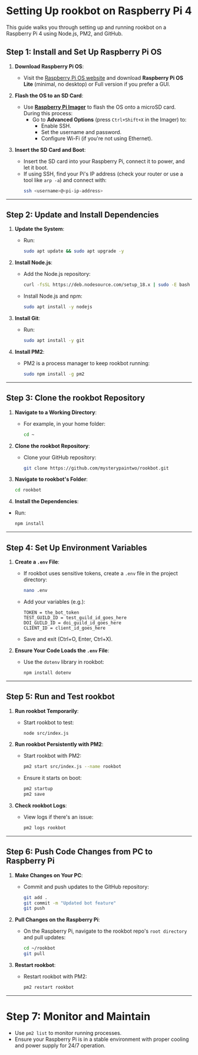 # Setting Up rookbot on Raspberry Pi 4

This guide walks you through setting up and running rookbot on a Raspberry Pi 4 using Node.js, PM2, and GitHub.

## Step 1: Install and Set Up Raspberry Pi OS

1. **Download Raspberry Pi OS**:
   - Visit the [Raspberry Pi OS website](https://www.raspberrypi.com/software/) and download **Raspberry Pi OS Lite** (minimal, no desktop) or Full version if you prefer a GUI.

2. **Flash the OS to an SD Card**:
   - Use **[Raspberry Pi Imager](https://www.raspberrypi.com/software/)** to flash the OS onto a microSD card. During this process:
     - Go to **Advanced Options** (press `Ctrl+Shift+X` in the Imager) to:
       - Enable SSH.
       - Set the username and password.
       - Configure Wi-Fi (if you're not using Ethernet).

3. **Insert the SD Card and Boot**:
   - Insert the SD card into your Raspberry Pi, connect it to power, and let it boot.
   - If using SSH, find your Pi's IP address (check your router or use a tool like `arp -a`) and connect with:
     ```bash
     ssh <username>@<pi-ip-address>
     ```


---

## Step 2: Update and Install Dependencies

1. **Update the System**:
   - Run:
     ```bash
     sudo apt update && sudo apt upgrade -y
     ```

2. **Install Node.js**:
   - Add the Node.js repository:
     ```bash
     curl -fsSL https://deb.nodesource.com/setup_18.x | sudo -E bash -
     ```
   - Install Node.js and npm:
     ```bash
     sudo apt install -y nodejs
     ```

3. **Install Git**:
   - Run:
     ```bash
     sudo apt install -y git
     ```

4. **Install PM2**:
   - PM2 is a process manager to keep rookbot running:
     ```bash
     sudo npm install -g pm2
     ```

---

## Step 3: Clone the rookbot Repository

1. **Navigate to a Working Directory**:
   - For example, in your home folder:
     ```bash
     cd ~
     ```

2. **Clone the rookbot Repository**:
   - Clone your GitHub repository:
     ```bash
     git clone https://github.com/mysterypaintwo/rookbot.git
     ```

3. **Navigate to rookbot's Folder**:
   ```bash
   cd rookbot
   ```

4. **Install the Dependencies**:
- Run:
    ```bash
    npm install
    ```

---

## Step 4: Set Up Environment Variables

1. **Create a `.env` File**:
   - If rookbot uses sensitive tokens, create a `.env` file in the project directory:
     ```bash
     nano .env
     ```
   - Add your variables (e.g.):
     ```env
     TOKEN = the_bot_token
     TEST_GUILD_ID = test_guild_id_goes_here
     DOI_GUILD_ID = doi_guild_id_goes_here
     CLIENT_ID = client_id_goes_here
     ```
   - Save and exit (Ctrl+O, Enter, Ctrl+X).

2. **Ensure Your Code Loads the `.env` File**:
   - Use the `dotenv` library in rookbot:
     ```bash
     npm install dotenv
     ```

---

## Step 5: Run and Test rookbot

1. **Run rookbot Temporarily**:
   - Start rookbot to test:
     ```bash
     node src/index.js
     ```

2. **Run rookbot Persistently with PM2**:
   - Start rookbot with PM2:
     ```bash
     pm2 start src/index.js --name rookbot
     ```
   - Ensure it starts on boot:
     ```bash
     pm2 startup
     pm2 save
     ```

3. **Check rookbot Logs**:
   - View logs if there's an issue:
     ```bash
     pm2 logs rookbot
     ```

---

## Step 6: Push Code Changes from PC to Raspberry Pi

1. **Make Changes on Your PC**:
   - Commit and push updates to the GitHub repository:
     ```bash
     git add .
     git commit -m "Updated bot feature"
     git push
     ```

2. **Pull Changes on the Raspberry Pi**:
   - On the Raspberry Pi, navigate to the rookbot repo's ``root directory`` and pull updates:
     ```bash
     cd ~/rookbot
     git pull
     ```

3. **Restart rookbot**:
   - Restart rookbot with PM2:
     ```bash
     pm2 restart rookbot
     ```

---

# Step 7: Monitor and Maintain

- Use `pm2 list` to monitor running processes.
- Ensure your Raspberry Pi is in a stable environment with proper cooling and power supply for 24/7 operation.
